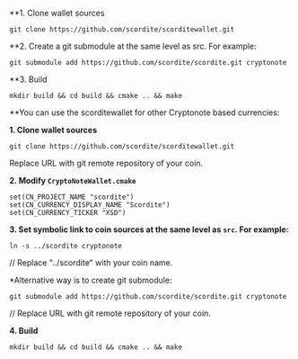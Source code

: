 **1. Clone wallet sources

```
git clone https://github.com/scordite/scorditewallet.git
```

**2. Create a git submodule at the same level as src. For example:

```
git submodule add https://github.com/scordite/scordite.git cryptonote
```

**3. Build

```
mkdir build && cd build && cmake .. && make
```

**You can use the scorditewallet for other Cryptonote based currencies:


**1. Clone wallet sources**

```
git clone https://github.com/scordite/scorditewallet.git
```
Replace URL with git remote repository of your coin.

**2. Modify `CryptoNoteWallet.cmake`**
 
```
set(CN_PROJECT_NAME "scordite")
set(CN_CURRENCY_DISPLAY_NAME "Scordite")
set(CN_CURRENCY_TICKER "XSD")
```

**3. Set symbolic link to coin sources at the same level as `src`. For example:**

```
ln -s ../scordite cryptonote
```
// Replace "../scordite" with your coin name.

*Alternative way is to create git submodule:

```
git submodule add https://github.com/scordite/scordite.git cryptonote
```
// Replace URL with git remote repository of your coin.

**4. Build**

```
mkdir build && cd build && cmake .. && make
```
